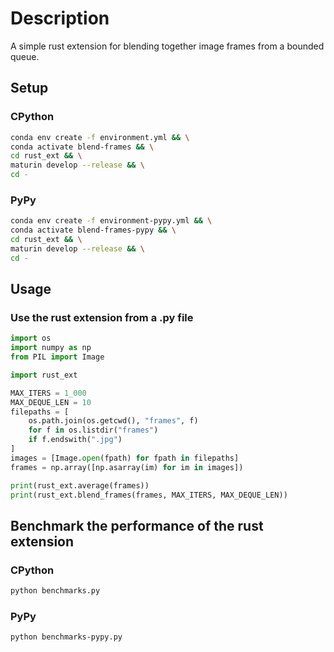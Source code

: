 # Description

A simple rust extension for blending together image frames from a bounded queue.

## Setup

### CPython

```bash
conda env create -f environment.yml && \
conda activate blend-frames && \
cd rust_ext && \
maturin develop --release && \
cd -
```

### PyPy

```bash
conda env create -f environment-pypy.yml && \
conda activate blend-frames-pypy && \
cd rust_ext && \
maturin develop --release && \
cd -
```

## Usage

### Use the rust extension from a .py file

```python
import os
import numpy as np
from PIL import Image

import rust_ext

MAX_ITERS = 1_000
MAX_DEQUE_LEN = 10
filepaths = [
    os.path.join(os.getcwd(), "frames", f)
    for f in os.listdir("frames")
    if f.endswith(".jpg")
]
images = [Image.open(fpath) for fpath in filepaths]
frames = np.array([np.asarray(im) for im in images])

print(rust_ext.average(frames))
print(rust_ext.blend_frames(frames, MAX_ITERS, MAX_DEQUE_LEN))
```

## Benchmark the performance of the rust extension

### CPython

```bash
python benchmarks.py
```

### PyPy

```bash
python benchmarks-pypy.py
```
